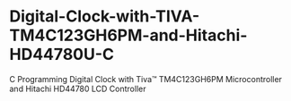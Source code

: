 # Digital-Clock-with-TIVA-TM4C123GH6PM-and-Hitachi-HD44780U-C
C Programming Digital Clock with Tiva™ TM4C123GH6PM Microcontroller and Hitachi HD44780 LCD Controller
